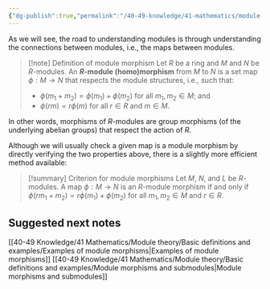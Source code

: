 ```yaml
---
{"dg-publish":true,"permalink":"/40-49-knowledge/41-mathematics/module-theory/basic-definitions-and-examples/module-morphisms/","tags":["module_theory"],"updated":"2024-09-26T05:29:57-07:00"}
---
```


As we will see, the road to understanding modules is through understanding the connections between modules, i.e., the maps between modules.

>[!note] Definition of module morphism
>Let $R$ be a ring and $M$ and $N$ be $R$-modules. An **$R$-module (homo)morphism** from $M$ to $N$ is a set map $\phi:M\to N$ that respects the module structures, i.e., such that:
>- $\phi(m_1+m_2)=\phi(m_1)+\phi(m_2)$ for all $m_1, m_2\in M$; and
>- $\phi(rm)=r\phi(m)$ for all $r\in R$ and $m\in M$.

In other words, morphisms of $R$-modules are group morphisms (of the underlying abelian groups) that respect the action of $R$.

Although we will usually check a given map is a module morphism by directly verifying the two properties above, there is a slightly more efficient method available:

>[!summary] Criterion for module morphisms
>Let $M$, $N$, and $L$ be $R$-modules. A map $\phi:M\to N$ is an $R$-module morphism if and only if $\phi(rm_1+m_2)=r\phi(m_1)+\phi(m_2)$ for all $m_1, m_2\in M$ and $r\in R$.

## Suggested next notes

[[40-49 Knowledge/41 Mathematics/Module theory/Basic definitions and examples/Examples of module morphisms\|Examples of module morphisms]]
[[40-49 Knowledge/41 Mathematics/Module theory/Basic definitions and examples/Module morphisms and submodules\|Module morphisms and submodules]]